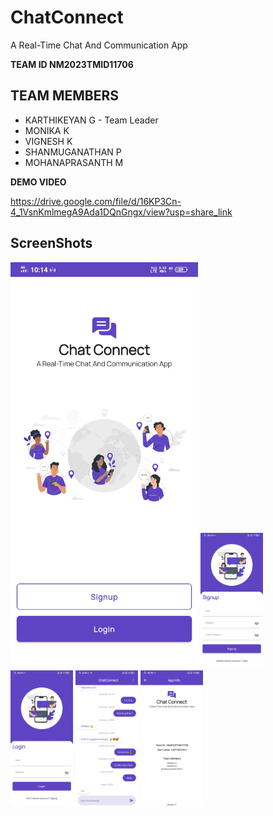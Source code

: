 # ChatConnect
A Real-Time Chat And Communication App


**TEAM ID NM2023TMID11706**

## TEAM MEMBERS
- KARTHIKEYAN G - Team Leader
- MONIKA K
- VIGNESH K
- SHANMUGANATHAN P
- MOHANAPRASANTH M



**DEMO VIDEO**

https://drive.google.com/file/d/16KP3Cn-4_1VsnKmlmegA9Ada1DQnGngx/view?usp=share_link



## ScreenShots

<img alt="Authentication option screen" width="300px" src="https://github.com/karthikeyan9952/chatconnect/blob/master/screenshots/OnboardingScreen.jpg" />
<img alt="Signup screen" width="100px" src="https://github.com/karthikeyan9952/chatconnect/blob/master/screenshots/SignupScreen.jpg" />
<img alt="Login screen" width="100px" src="https://github.com/karthikeyan9952/chatconnect/blob/master/screenshots/LoginScreen.jpg" />
<img alt="Chat screen" width="100px" src="https://github.com/karthikeyan9952/chatconnect/blob/master/screenshots/ChatScreen.jpg" />
<img alt="AppInfo screen" width="100px" src="https://github.com/karthikeyan9952/chatconnect/blob/master/screenshots/AppInfoScreen.jpg" />
